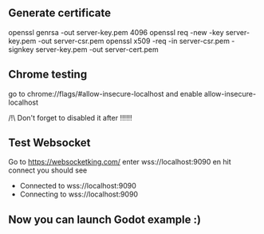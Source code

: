
## Generate certificate

openssl genrsa -out server-key.pem 4096
openssl req -new -key server-key.pem -out server-csr.pem
openssl x509 -req -in server-csr.pem -signkey server-key.pem -out server-cert.pem

## Chrome testing

go to chrome://flags/#allow-insecure-localhost and enable allow-insecure-localhost

/!\ Don't forget to disabled it after !!!!!!

## Test Websocket

Go to https://websocketking.com/ enter wss://localhost:9090 en hit connect you should see 

- Connected to wss://localhost:9090
- Connecting to wss://localhost:9090

## Now you can launch Godot example :)